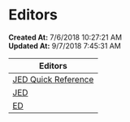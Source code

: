 # Editors

**Created At:** 7/6/2018 10:27:21 AM  
**Updated At:** 9/7/2018 7:45:31 AM  



| **Editors** |
| --- |
| [JED Quick Reference](325732-jed) | Basic commands for JED |
| [JED](325731-jed) | Complete reference |
| [ED](325733-ed) | The line editor. |

